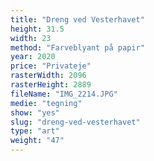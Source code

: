 ```yaml
---
title: "Dreng ved Vesterhavet"
height: 31.5
width: 23
method: "Farveblyant på papir"
year: 2020
price: "Privateje"
rasterWidth: 2096
rasterHeight: 2889
fileName: "IMG_2214.JPG"
medie: "tegning"
show: "yes"
slug: "dreng-ved-vesterhavet"
type: "art"
weight: "47"
---
```

